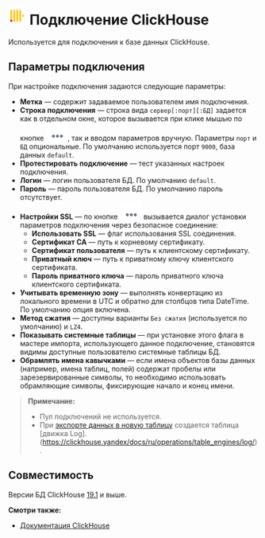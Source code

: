 # ![ ](../../../images/icons/data-sources/db-clickhouse_default.svg) Подключение ClickHouse

Используется для подключения к базе данных ClickHouse.

## Параметры подключения

При настройке подключения задаются следующие параметры:

* **Метка** — содержит задаваемое пользователем имя подключения.
* **Строка подключения** — строка вида `сервер[:порт][:БД]` задается как в отдельном окне, которое вызывается при клике мышью по кнопке ![ ](../../../images/extjs-theme/form/open-trigger/open-trigger_default.svg), так и вводом параметров вручную. Параметры `порт` и `БД` опциональные. По умолчанию используется порт `9000`, база данных `default`.
* **Протестировать подключение** — тест указанных настроек подключения.
* **Логин** — логин пользователя БД. По умолчанию `default`.
* **Пароль** — пароль пользователя БД. По умолчанию пароль отсутствует.
* **Настройки SSL**  — по кнопке ![ ](../../../images/extjs-theme/form/open-trigger/open-trigger_default.svg) вызывается диалог установки параметров подключения через безопасное соединение:
  * **Использовать SSL** — флаг использования SSL соединения.
  * **Сертификат CA** — путь к корневому сертификату.
  * **Сертификат пользователя** — путь к клиентскому сертификату.
  * **Приватный ключ** — путь к приватному ключу клиентского сертификата.
  * **Пароль приватного ключа** — пароль приватного ключа клиентского сертификата.
* **Учитывать временную зону** — выполнять конвертацию из локального времени в UTC и обратно для столбцов типа DateTime. По умолчанию опция включена.
* **Метод сжатия** — доступны варианты `Без сжатия` (используется по умолчанию) и `LZ4`.
* **Показывать системные таблицы** — при установке этого флага в мастере импорта, использующего данное подключение, становятся видимы доступные пользователю системные таблицы БД.
* **Обрамлять имена кавычками** — если имена объектов базы данных (например, имена таблиц, полей) содержат пробелы или зарезервированные символы, то необходимо использовать обрамляющие символы, фиксирующие начало и конец имени.

> **Примечание:**
> * Пул подключений не используется.
> * При [экспорте данных в новую таблицу](../../export/database/new-table-design.md) создается таблица [движка Log]. (https://clickhouse.yandex/docs/ru/operations/table_engines/log/).

## Совместимость

Версии БД ClickHouse [19.1](https://clickhouse.yandex/docs/ru/changelog/#clickhouse-release-19-1-6-2019-01-24) и выше.

**Смотри также:**
* [Документация ClickHouse](https://clickhouse.yandex/docs/ru/)